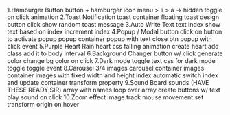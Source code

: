 1.Hamburger Button
    button + hamburger icon
    menu > li > a -> hidden
    toggle on click
    animation
2.Toast Notification
    toast container floating
    toast design
    button
    click show random toast message
3.Auto Write Text
    text
    index
    show text based on index
    increment index
4.Popup / Modal
    button
    click on button to activate popup
    popup container
    popup with text
    close btn popup with click event
5.Purple Heart Rain
    heart css
    falling animation
    create heart
    add class
    add it to body
    interval
6.Background Changer
    button w/ click
    generate color
    change bg color on click
7.Dark mode toggle
    text
    css for dark mode
    toggle
    toggle event
8.Carousel
    3/4 images
    carousel container
    images container
    images with fixed width and height
    index
    automatic switch index and update container transform property
9.Sound Board
    sounds (HAVE THESE READY SIR)
    array with names
    loop over array
    create buttons w/ text
    play sound on click
10.Zoom effect
    image
    track mouse movement
    set transform origin on hover
